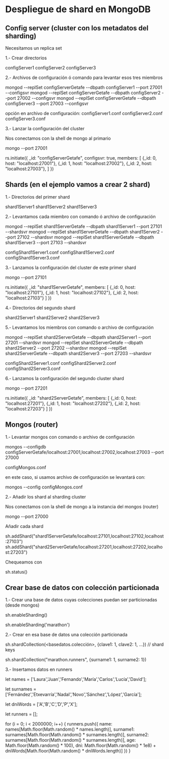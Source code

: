 # Despliegue de shard en MongoDB

## Config server (cluster con los metadatos del sharding)

Necesitamos un replica set

1.- Crear directorios

configServer1
configServer2
configServer3

2.- Archivos de configuración ó comando para levantar esos tres miembros

mongod --replSet configServerGetafe --dbpath configServer1 --port 27001 --configsvr
mongod --replSet configServerGetafe --dbpath configServer2 --port 27002 --configsvr
mongod --replSet configServerGetafe --dbpath configServer3 --port 27003 --configsvr

opción en archivo de configuración:
configServer1.conf
configServer2.conf
configServer3.conf

3.- Lanzar la configuración del cluster

Nos conectamos con la shell de mongo al primario

mongo --port 27001

rs.initiate({
    _id: "configServerGetafe",
    configsvr: true,
    members: [
        {_id: 0, host: "localhost:27001"},
        {_id: 1, host: "localhost:27002"},
        {_id: 2, host: "localhost:27003"},
    ]
})

## Shards (en el ejemplo vamos a crear 2 shard)

1.- Directorios del primer shard

shard1Server1
shard1Server2
shard1Server3

2.- Levantamos cada miembro con comando ó archivo de configuración

mongod --replSet shard1ServerGetafe --dbpath shard1Server1 --port 27101 --shardsvr
mongod --replSet shard1ServerGetafe --dbpath shard1Server2 --port 27102 --shardsvr
mongod --replSet shard1ServerGetafe --dbpath shard1Server3 --port 27103 --shardsvr

configShard1Server1.conf
configShard1Server2.conf
configShard1Server3.conf

3.- Lanzamos la configuración del cluster de este primer shard

mongo --port 27101

rs.initiate({
    _id: "shard1ServerGetafe",
    members: [
        {_id: 0, host: "localhost:27101"},
        {_id: 1, host: "localhost:27102"},
        {_id: 2, host: "localhost:27103"}
    ]
})

4.- Directorios del segundo shard

shard2Server1
shard2Server2
shard2Server3

5.- Levantamos los miembros con comando o archivo de configuración

mongod --replSet shard2ServerGetafe --dbpath shard2Server1 --port 27201 --shardsvr
mongod --replSet shard2ServerGetafe --dbpath shard2Server2 --port 27202 --shardsvr
mongod --replSet shard2ServerGetafe --dbpath shard2Server3 --port 27203 --shardsvr

configShard2Server1.conf
configShard2Server2.conf
configShard2Server3.conf

6.- Lanzamos la configuración del segundo cluster shard

mongo --port 27201

rs.initiate({
    _id: "shard2ServerGetafe",
    members: [
        {_id: 0, host: "localhost:27201"},
        {_id: 1, host: "localhost:27202"},
        {_id: 2, host: "localhost:27203"}
    ]
})

## Mongos (router)

1.- Levantar mongos con comando o archivo de configuración

mongos --configdb configServerGetafe/localhost:27001,localhost:27002,localhost:27003 --port 27000

configMongos.conf

en este caso, si usamos archivo de configuración se levantará con:

mongos --config configMongos.conf

2.- Añadir los shard al sharding cluster

Nos conectamos con la shell de mongo a la instancia del mongos (router)

mongo --port 27000

Añadir cada shard

sh.addShard("shard1ServerGetafe/localhost:27101,localhost:27102,localhost:27103")
sh.addShard("shard2ServerGetafe/localhost:27201,localhost:27202,localhost:27203")

Chequeamos con 

sh.status()

## Crear base de datos con colección particionada

1.- Crear una base de datos cuyas colecciones puedan ser particionadas (desde mongos)

sh.enableSharding(<nombre-base-datos>)

sh.enableSharding('marathon')

2.- Crear en esa base de datos una colección particionada

sh.shardCollection(<basedatos.colección>, {clave1: 1, clave2: 1, ...}) // shard keys

sh.shardCollection("marathon.runners", {surname1: 1, surname2: 1})

3.- Insertamos datos en runners

let names = ['Laura','Juan','Fernando','María','Carlos','Lucía','David'];

let surnames = ['Fernández','Etxevarría','Nadal','Novo','Sánchez','López','García'];

let dniWords = ['A','B','C','D','P','X'];

let runners = [];

for (i = 0; i < 2000000; i++) {
    runners.push({
        name: names[Math.floor(Math.random() * names.length)],
        surname1: surnames[Math.floor(Math.random() * surnames.length)],
        surname2: surnames[Math.floor(Math.random() * surnames.length)],
        age: Math.floor(Math.random() * 100),
        dni: Math.floor(Math.random() * 1e8) + dniWords[Math.floor(Math.random() * dniWords.length)]
    })
}


